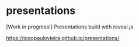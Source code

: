 # presentations
[Work in progress!] Presentations build with reveal.js

https://joaopaulovieira.github.io/presentations/
